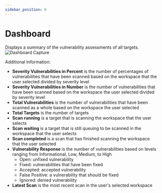 ```yaml
---
sidebar_position: 6
---
```


# Dashboard
Displays a summary of the vulnerability assessments of all targets.
![Dashboard Capture](/img/capture/dashboard.png)

Additional Information: 
- **Severity Vulnerabilities in Percent** is the number of percentages of vulnerabilities that have been scanned based on the workspace that the user selected divided by severity level
- **Severity Vulnerabilities in Number** is the number of vulnerabilities that have been scanned based on the workspace the user selected divided by severity level
- **Total Vulnerabilities** is the number of vulnerabilities that have been scanned as a whole based on the workspace the user selected
- **Total Targets** is the number of targets
- **Scan running** is a target that is scanning the workspace that the user selects
- **Scan waiting** is a target that is still queuing to be scanned in the workspace that the user selects
- **Scan completed** is a scan that has finished scanning the workspace that the user selected
- **Vulnerability Response** is the number of vulnerabilities based on levels ranging from Informational, Low, Medium, to High
    - Open: unfixed vulnerability
    - Fixed: vulnerabilities that have been fixed
    - Accepted: accepted vulnerability
    - False Positive: a vulnerability that should be fixed
    - Ignored: denied vulnerability
- **Latest Scan** is the most recent scan in the user's selected workspace
